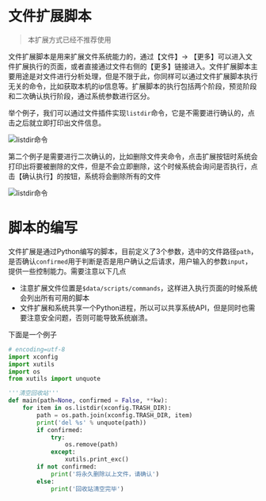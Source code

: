 # 文件扩展脚本

> 本扩展方式已经不推荐使用

文件扩展脚本是用来扩展文件系统能力的，通过【文件】-> 【更多】可以进入文件扩展执行的页面，或者直接通过文件右侧的【更多】链接进入。文件扩展脚本主要用途是对文件进行分析处理，但是不限于此，你同样可以通过文件扩展脚本执行无关的命令，比如获取本机的ip信息等。扩展脚本的执行包括两个阶段，预览阶段和二次确认执行阶段，通过系统参数进行区分。

举个例子，我们可以通过文件插件实现`listdir`命令，它是不需要进行确认的，点击之后就立即打印出文件信息。

![listdir命令](https://gitee.com/xupingmao/xnote/raw/master/screenshots/command_listdir.png)

第二个例子是需要进行二次确认的，比如删除文件夹命令，点击扩展按钮时系统会打印出将要被删除的文件，但是不会立即删除，这个时候系统会询问是否执行，点击【确认执行】的按钮，系统将会删除所有的文件

![listdir命令](https://gitee.com/xupingmao/xnote/raw/master/screenshots/command_rmfolder.png)


# 脚本的编写

文件扩展是通过Python编写的脚本，目前定义了3个参数，选中的文件路径`path`，是否确认`confirmed`用于判断是否是用户确认之后请求，用户输入的参数`input`，提供一些控制能力。需要注意以下几点

- 注意扩展文件位置是```$data/scripts/commands```，这样进入执行页面的时候系统会列出所有可用的脚本
- 文件扩展和系统共享一个Python进程，所以可以共享系统API，但是同时也需要注意安全问题，否则可能导致系统崩溃。

下面是一个例子

```py
# encoding=utf-8
import xconfig
import xutils
import os
from xutils import unquote

'''清空回收站'''
def main(path=None, confirmed = False, **kw):
    for item in os.listdir(xconfig.TRASH_DIR):
        path = os.path.join(xconfig.TRASH_DIR, item)
        print('del %s' % unquote(path))
        if confirmed:
            try:
                os.remove(path)
            except:
                xutils.print_exc()
        if not confirmed:
            print('将永久删除以上文件，请确认')
        else:
            print('回收站清空完毕')
```


